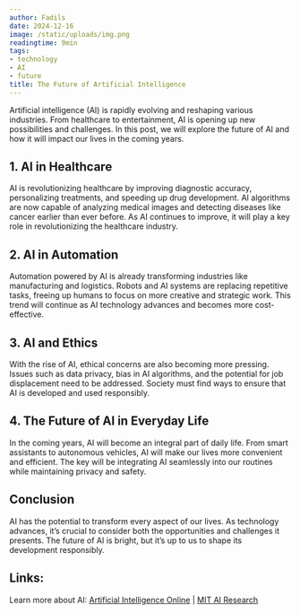 ```yaml
---
author: Fadils
date: 2024-12-16
image: /static/uploads/img.png
readingtime: 9min
tags:
- technology
- AI
- future
title: The Future of Artificial Intelligence
---
```







Artificial intelligence (AI) is rapidly evolving and reshaping various industries. From healthcare to entertainment, AI is opening up new possibilities and challenges. In this post, we will explore the future of AI and how it will impact our lives in the coming years.

## 1. AI in Healthcare

AI is revolutionizing healthcare by improving diagnostic accuracy, personalizing treatments, and speeding up drug development. AI algorithms are now capable of analyzing medical images and detecting diseases like cancer earlier than ever before. As AI continues to improve, it will play a key role in revolutionizing the healthcare industry.

## 2. AI in Automation

Automation powered by AI is already transforming industries like manufacturing and logistics. Robots and AI systems are replacing repetitive tasks, freeing up humans to focus on more creative and strategic work. This trend will continue as AI technology advances and becomes more cost-effective.

## 3. AI and Ethics

With the rise of AI, ethical concerns are also becoming more pressing. Issues such as data privacy, bias in AI algorithms, and the potential for job displacement need to be addressed. Society must find ways to ensure that AI is developed and used responsibly.

## 4. The Future of AI in Everyday Life

In the coming years, AI will become an integral part of daily life. From smart assistants to autonomous vehicles, AI will make our lives more convenient and efficient. The key will be integrating AI seamlessly into our routines while maintaining privacy and safety.

## Conclusion

AI has the potential to transform every aspect of our lives. As technology advances, it’s crucial to consider both the opportunities and challenges it presents. The future of AI is bright, but it’s up to us to shape its development responsibly.

## Links:

Learn more about AI: [Artificial Intelligence Online](https://www.artificialintelligence-online.com) | [MIT AI Research](https://www.csail.mit.edu)

